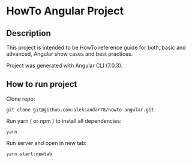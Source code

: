 # HowTo Angular Project

## Description
This project is intended to be HowTo reference guide
for both, basic and advanced, Angular show cases and best practices.

Project was generated with Angular CLI (7.0.3).

## How to run project

Clone repo:
```shell
git clone git@github.com:aleksandar78/howto-angular.git
```

Run yarn ( or npm ) to install all dependencies:
```shell
yarn 
```

Run server and open in new tab:
```shell
yarn start:newtab
```
